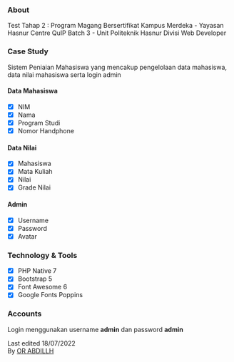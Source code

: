 ### About
Test Tahap 2  : Program Magang Bersertifikat Kampus Merdeka - Yayasan Hasnur Centre QuIP Batch 3 - Unit Politeknik Hasnur Divisi Web Developer 

### Case Study 
Sistem Peniaian Mahasiswa yang mencakup pengelolaan data mahasiswa, data nilai mahasiswa serta login admin

#### Data Mahasiswa
- [x] NIM
- [x] Nama
- [x] Program Studi
- [x] Nomor Handphone

#### Data Nilai
- [x] Mahasiswa
- [x] Mata Kuliah
- [x] Nilai
- [x] Grade Nilai

#### Admin
- [x] Username
- [x] Password
- [x] Avatar

### Technology & Tools
- [x] PHP Native 7
- [x] Bootstrap 5
- [x] Font Awesome 6
- [x] Google Fonts Poppins

### Accounts
Login menggunakan username **admin** dan password **admin**

Last edited 18/07/2022 <br>
By [OR ABDILLH](http://or-abdillh.vercel.app)
